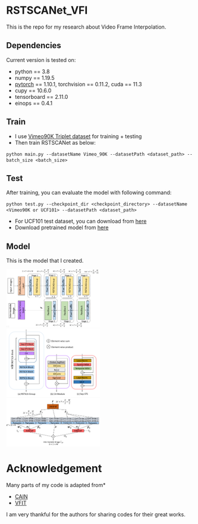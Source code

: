 # RSTSCANet_VFI
This is the repo for my research about Video Frame Interpolation.

## Dependencies
Current version is tested on: 
* python == 3.8
* numpy == 1.19.5
* [pytorch](https://pytorch.org/) == 1.10.1, torchvision == 0.11.2, cuda == 11.3
* cupy == 10.6.0
* tensorboard == 2.11.0
* einops == 0.4.1

## Train
* I use [Vimeo90K Triplet dataset](http://toflow.csail.mit.edu/) for training + testing
* Then train RSTSCANet as below:
```
python main.py --datasetName Vimeo_90K --datasetPath <dataset_path> --batch_size <batch_size>
```

## Test
After training, you can evaluate the model with following command:
```
python test.py --checkpoint_dir <checkpoint_directory> --datasetName <Vimeo90K or UCF101> --datasetPath <dataset_path> 
```

* For UCF101 test dataset, you can download from [here](https://drive.google.com/file/d/0B7EVK8r0v71pdHBNdXB6TE1wSTQ/view?resourcekey=0-r6ihCy20h3kbgZ3ZdimPiA)
* Download pretrained model from [here](https://www.dropbox.com/scl/fo/ayey1dcz9f9bit78rbmy4/h?dl=0&rlkey=4d2x7prwi3izhuzlph6sa1jdj)


## Model
This is the model that I created.

<img src="images/rstscanet.png" width=50% height=50%>

<img src="images/rstscagroup.png" width=50% height=50%> 

<img src="images/frame_systhesis.png" width=50% height=50%>


# Acknowledgement
Many parts of my code is adapted from*
* [CAIN](https://github.com/myungsub/CAIN)
* [VFIT](https://github.com/zhshi0816/Video-Frame-Interpolation-Transformer)

I am very thankful for the authors for sharing codes for their great works.
